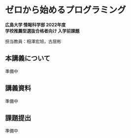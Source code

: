 # ゼロから始めるプログラミング

**広島大学 情報科学部 2022年度**<br>
**学校推薦型選抜合格者向け 入学前課題**

担当教員：相澤宏旭，古居彬

## 本講義について

準備中

## 講義資料

準備中

## 課題提出

準備中